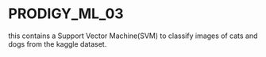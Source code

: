# PRODIGY_ML_03
this contains a Support Vector Machine(SVM) to classify images of cats and dogs from the kaggle dataset.
